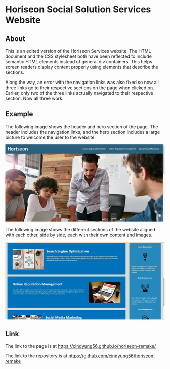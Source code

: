 # Horiseon Social Solution Services Website

## About

This is an edited version of the Horiseon Services website. The HTML document and the CSS stylesheet both have been reflected to include semantic HTML elements instead of general div containers. This helps screen readers display content properly using elements that describe the sections.

Along the way, an error with the navigation links was also fixed so now all three links go to their respective sections on the page when clicked on. Earlier, only two of the three links actually navigated to their respective section. Now all three work.

## Example

The following image shows the header and hero section of the page. The header includes the navigation links, and the hero section includes a large picture to welcome the user to the website:

![The navigation bar is in the header and all of the options are inline with each other."](./Assets/example-01.jpg)

The following image shows the different sections of the website aligned with each other, side by side, each with their own content and images.

![The sections appear properly and align with one another.](./Assets/example-02.jpg)

## Link

The link to the page is at https://cindyung56.github.io/horiseon-remake/

The link to the repository is at https://github.com/cindyung56/horiseon-remake
